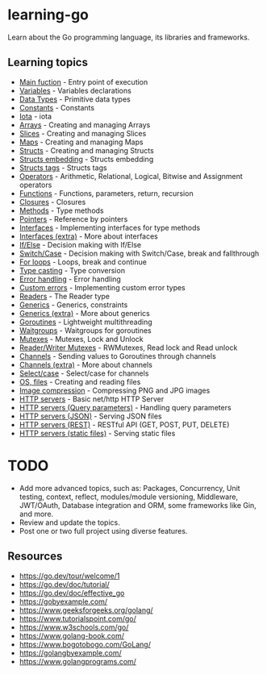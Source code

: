 # learning-go

Learn about the Go programming language, its libraries and frameworks.

## Learning topics

- [Main fuction](src/00_main.go) - Entry point of execution
- [Variables](src/01_variables.go) - Variables declarations
- [Data Types](src/02_basic_data_types.go) - Primitive data types
- [Constants](src/03_constants.go) - Constants
- [Iota](src/04_enumerated_constants.go) - iota
- [Arrays](src/05_arrays.go) - Creating and managing Arrays
- [Slices](src/06_slices.go) - Creating and managing Slices
- [Maps](src/07_maps.go) - Creating and managing Maps
- [Structs](src/08_structs.go) - Creating and managing Structs
- [Structs embedding](src/09_structs_embedding.go) - Structs embedding
- [Structs tags](src/10_structs_tags.go) - Structs tags
- [Operators](src/11_operators.go) - Arithmetic, Relational, Logical, Bitwise and Assignment operators
- [Functions](src/12_functions.go) - Functions, parameters, return, recursion
- [Closures](src/13_closures.go) - Closures
- [Methods](src/14_methods.go) - Type methods
- [Pointers](src/15_pointers.go) - Reference by pointers
- [Interfaces](src/16_interfaces.go) - Implementing interfaces for type methods
- [Interfaces (extra)](src/17_interfaces_extra.go) - More about interfaces
- [If/Else](src/18_if_else.go) - Decision making with If/Else
- [Switch/Case](src/19_switch_case.go) - Decision making with Switch/Case, break and fallthrough
- [For loops](src/20_for_loops.go) - Loops, break and continue
- [Type casting](src/21_type_casting.go) - Type conversion
- [Error handling](src/22_error_handling.go) - Error handling
- [Custom errors](src/23_custom_errors.go) - Implementing custom error types
- [Readers](src/24_readers.go) - The Reader type
- [Generics](src/25_generics.go) - Generics, constraints
- [Generics (extra)](src/26_generics_extra.go) - More about generics
- [Goroutines](src/30_goroutines.go) - Lightweight multithreading
- [Waitgroups](src/31_waitgroups.go) - Waitgroups for goroutines
- [Mutexes](src/32_mutexes.go) - Mutexes, Lock and Unlock
- [Reader/Writer Mutexes](src/33_rwmutexes.go) - RWMutexes, Read lock and Read unlock
- [Channels](src/35_channels.go) - Sending values to Goroutines through channels
- [Channels (extra)](src/36_channels_extra.go) - More about channels
- [Select/case](src/37_channels_select.go) - Select/case for channels
- [OS, files](src/40_files.go) - Creating and reading files
- [Image compression](src/41_image_compression.go) - Compressing PNG and JPG images
- [HTTP servers](src/50_web_server.go) - Basic net/http HTTP Server
- [HTTP servers (Query parameters)](src/51_web_server_query.go) - Handling query parameters
- [HTTP servers (JSON)](src/52_web_server_json.go) - Serving JSON files
- [HTTP servers (REST)](src/53_web_server_rest.go) - RESTful API (GET, POST, PUT, DELETE)
- [HTTP servers (static files)](src/54_web_server_static_files.go) - Serving static files

# TODO
- Add more advanced topics, such as: Packages, Concurrency, Unit testing, context, reflect, modules/module versioning, Middleware, JWT/OAuth, Database integration and ORM, some frameworks like Gin, and more.
- Review and update the topics.
- Post one or two full project using diverse features.

## Resources

- https://go.dev/tour/welcome/1
- https://go.dev/doc/tutorial/
- https://go.dev/doc/effective_go
- https://gobyexample.com/
- https://www.geeksforgeeks.org/golang/
- https://www.tutorialspoint.com/go/
- https://www.w3schools.com/go/
- https://www.golang-book.com/
- https://www.bogotobogo.com/GoLang/
- https://golangbyexample.com/
- https://www.golangprograms.com/
